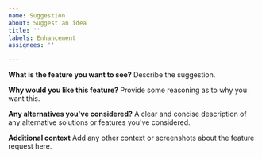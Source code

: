 ```yaml
---
name: Suggestion
about: Suggest an idea
title: ''
labels: Enhancement
assignees: ''

---
```


**What is the feature you want to see?**
Describe the suggestion.

**Why would you like this feature?**
Provide some reasoning as to why you want this.

**Any alternatives you've considered?**
A clear and concise description of any alternative solutions or features you've considered.

**Additional context**
Add any other context or screenshots about the feature request here.
